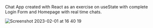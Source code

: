 Chat App created with React as an exercise on useState with complete Login Form and Homepage with real time chats.

![Screenshot 2023-02-01 at 16 40 19](https://user-images.githubusercontent.com/94466911/216089589-f589d65f-da53-49ac-91a7-7afbaea6aea8.png)
